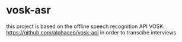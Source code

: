 # vosk-asr
this project is based on the offline speech recognition API VOSK: https://github.com/alphacep/vosk-api in order to transcibe interviews 
